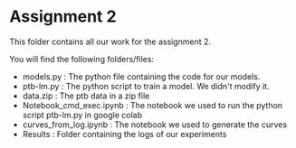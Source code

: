 # Assignment 2


This folder contains all our work for the assignment 2.

You will find the following folders/files:
 - models.py : The python file containing the code for our models.
 - ptb-lm.py : The python script to train a model. We didn't modify it.
 - data.zip : The ptb data in a zip file
 - Notebook_cmd_exec.ipynb : The notebook we used to run the python script ptb-lm.py in google colab
 - curves_from_log.ipynb : The notebook we used to generate the curves
 - Results : Folder containing the logs of our experiments
